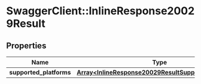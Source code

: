 # SwaggerClient::InlineResponse20029Result

## Properties
Name | Type | Description | Notes
------------ | ------------- | ------------- | -------------
**supported_platforms** | [**Array&lt;InlineResponse20029ResultSupportedPlatforms&gt;**](InlineResponse20029ResultSupportedPlatforms.md) |  | [optional] 


